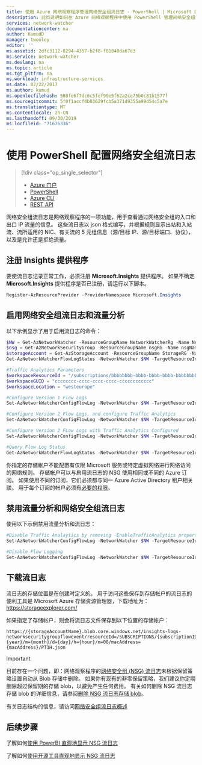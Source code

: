 ```yaml
---
title: 使用 Azure 网络观察程序管理网络安全组流日志 - PowerShell | Microsoft Docs
description: 此页说明如何在 Azure 网络观察程序中使用 PowerShell 管理网络安全组流日志
services: network-watcher
documentationcenter: na
author: KumudD
manager: twooley
editor: ''
ms.assetid: 2dfc3112-8294-4357-b2f8-f81840da67d3
ms.service: network-watcher
ms.devlang: na
ms.topic: article
ms.tgt_pltfrm: na
ms.workload: infrastructure-services
ms.date: 02/22/2017
ms.author: kumud
ms.openlocfilehash: 508fe6f7dc6c5fef99e5f62a2ce75b0c81b1577f
ms.sourcegitcommit: 5f0f1accf4b03629fcb5a371d9355a99d54c5a7e
ms.translationtype: MT
ms.contentlocale: zh-CN
ms.lasthandoff: 09/30/2019
ms.locfileid: "71676336"
---
```

# <a name="configuring-network-security-group-flow-logs-with-powershell"></a>使用 PowerShell 配置网络安全组流日志

> [!div class="op_single_selector"]
> - [Azure 门户](network-watcher-nsg-flow-logging-portal.md)
> - [PowerShell](network-watcher-nsg-flow-logging-powershell.md)
> - [Azure CLI](network-watcher-nsg-flow-logging-cli.md)
> - [REST API](network-watcher-nsg-flow-logging-rest.md)

网络安全组流日志是网络观察程序的一项功能，用于查看通过网络安全组的入口和出口 IP 流量的信息。 这些流日志以 json 格式编写，并根据规则显示出站和入站流、流所适用的 NIC、有关流的 5 元组信息（源/目标 IP、源/目标端口、协议），以及是允许还是拒绝流量。

## <a name="register-insights-provider"></a>注册 Insights 提供程序

要使流日志记录正常工作，必须注册 **Microsoft.Insights** 提供程序。 如果不确定 **Microsoft.Insights** 提供程序是否已注册，请运行以下脚本。

```powershell
Register-AzResourceProvider -ProviderNamespace Microsoft.Insights
```

## <a name="enable-network-security-group-flow-logs-and-traffic-analytics"></a>启用网络安全组流日志和流量分析

以下示例显示了用于启用流日志的命令：

```powershell
$NW = Get-AzNetworkWatcher -ResourceGroupName NetworkWatcherRg -Name NetworkWatcher_westcentralus
$nsg = Get-AzNetworkSecurityGroup -ResourceGroupName nsgRG -Name nsgName
$storageAccount = Get-AzStorageAccount -ResourceGroupName StorageRG -Name contosostorage123
Get-AzNetworkWatcherFlowLogStatus -NetworkWatcher $NW -TargetResourceId $nsg.Id

#Traffic Analytics Parameters
$workspaceResourceId = "/subscriptions/bbbbbbbb-bbbb-bbbb-bbbb-bbbbbbbbbbbb/resourcegroups/trafficanalyticsrg/providers/microsoft.operationalinsights/workspaces/taworkspace"
$workspaceGUID = "cccccccc-cccc-cccc-cccc-cccccccccccc"
$workspaceLocation = "westeurope"

#Configure Version 1 Flow Logs
Set-AzNetworkWatcherConfigFlowLog -NetworkWatcher $NW -TargetResourceId $nsg.Id -StorageAccountId $storageAccount.Id -EnableFlowLog $true -FormatType Json -FormatVersion 1

#Configure Version 2 Flow Logs, and configure Traffic Analytics
Set-AzNetworkWatcherConfigFlowLog -NetworkWatcher $NW -TargetResourceId $nsg.Id -StorageAccountId $storageAccount.Id -EnableFlowLog $true -FormatType Json -FormatVersion 2

#Configure Version 2 FLow Logs with Traffic Analytics Configured
Set-AzNetworkWatcherConfigFlowLog -NetworkWatcher $NW -TargetResourceId $nsg.Id -StorageAccountId $storageAccount.Id -EnableFlowLog $true -FormatType Json -FormatVersion 2 -EnableTrafficAnalytics -WorkspaceResourceId $workspaceResourceId -WorkspaceGUID $workspaceGUID -WorkspaceLocation $workspaceLocation

#Query Flow Log Status
Get-AzNetworkWatcherFlowLogStatus -NetworkWatcher $NW -TargetResourceId $nsg.Id
```

你指定的存储帐户不能配置有仅限 Microsoft 服务或特定虚拟网络进行网络访问的网络规则。 存储帐户可以与启用流日志的 NSG 使用相同或不同的 Azure 订阅。 如果使用不同的订阅，它们必须都与同一 Azure Active Directory 租户相关联。 用于每个订阅的帐户必须有[必要的权限](required-rbac-permissions.md)。

## <a name="disable-traffic-analytics-and-network-security-group-flow-logs"></a>禁用流量分析和网络安全组流日志

使用以下示例禁用流量分析和流日志：

```powershell
#Disable Traffic Analaytics by removing -EnableTrafficAnalytics property
Set-AzNetworkWatcherConfigFlowLog -NetworkWatcher $NW -TargetResourceId $nsg.Id -StorageAccountId $storageAccount.Id -EnableFlowLog $true -FormatType Json -FormatVersion 2 -WorkspaceResourceId $workspaceResourceId -WorkspaceGUID $workspaceGUID -WorkspaceLocation $workspaceLocation

#Disable Flow Logging
Set-AzNetworkWatcherConfigFlowLog -NetworkWatcher $NW -TargetResourceId $nsg.Id -StorageAccountId $storageAccount.Id -EnableFlowLog $false
```

## <a name="download-a-flow-log"></a>下载流日志

流日志的存储位置是在创建时定义的。 用于访问这些保存到存储帐户的流日志的便利工具是 Microsoft Azure 存储资源管理器，下载地址为： https://storageexplorer.com/

如果指定了存储帐户，则会将流日志文件保存到以下位置的存储帐户：

```
https://{storageAccountName}.blob.core.windows.net/insights-logs-networksecuritygroupflowevent/resourceId=/SUBSCRIPTIONS/{subscriptionID}/RESOURCEGROUPS/{resourceGroupName}/PROVIDERS/MICROSOFT.NETWORK/NETWORKSECURITYGROUPS/{nsgName}/y={year}/m={month}/d={day}/h={hour}/m=00/macAddress={macAddress}/PT1H.json
```
> [!IMPORTANT]
> 目前存在一个问题，即：网络观察程序的[网络安全组 (NSG) 流日志](network-watcher-nsg-flow-logging-overview.md)未根据保留策略设置自动从 Blob 存储中删除。 如果你有现有的非零保留策略，我们建议你定期删除超过保留期的存储 blob，以避免产生任何费用。 有关如何删除 NSG 流日志存储 blob 的详细信息，请参阅[删除 NSG 流日志存储 blob](network-watcher-delete-nsg-flow-log-blobs.md)。

有关日志结构的信息，请访问[网络安全组流日志概述](network-watcher-nsg-flow-logging-overview.md)

## <a name="next-steps"></a>后续步骤

了解如何[使用 PowerBI 直观地显示 NSG 流日志](network-watcher-visualize-nsg-flow-logs-power-bi.md)

了解如何[使用开源工具直观地显示 NSG 流日志](network-watcher-visualize-nsg-flow-logs-open-source-tools.md)
